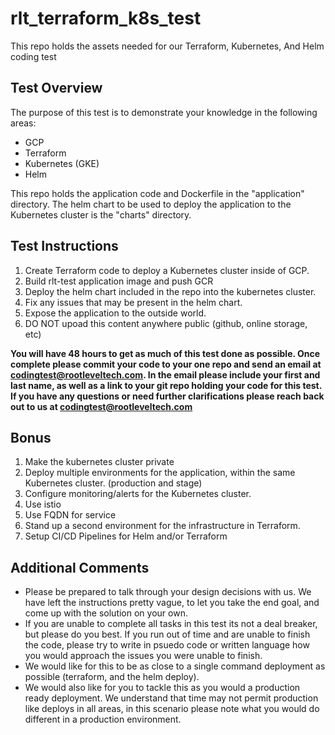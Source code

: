 # rlt_terraform_k8s_test
This repo holds the assets needed for our Terraform, Kubernetes, And Helm coding test

## Test Overview
The purpose of this test is to demonstrate your knowledge in the following areas: 
* GCP
* Terraform
* Kubernetes (GKE)
* Helm

This repo holds the application code and Dockerfile in the "application" directory. The helm chart to be used to deploy the application to the Kubernetes cluster is the "charts" directory. 

## Test Instructions
1) Create Terraform code to deploy a Kubernetes cluster inside of GCP. 
2) Build rlt-test application image and push GCR
3) Deploy the helm chart included in the repo into the kubernetes cluster.  
4) Fix any issues that may be present in the helm chart.
5) Expose the application to the outside world.
6) DO NOT upoad this content anywhere public (github, online storage, etc)

**You will have 48 hours to get as much of this test done as possible. Once complete please commit your code to your one repo and send an email at codingtest@rootleveltech.com. In the email please include your first and last name, as well as a link to your git repo holding your code for this test. If you have any questions or need further clarifications please reach back out to us at codingtest@rootleveltech.com**


## Bonus
1) Make the kubernetes cluster private
2) Deploy multiple environments for the application, within the same Kubernetes cluster. (production and stage)
3) Configure monitoring/alerts for the Kubernetes cluster. 
4) Use istio 
5) Use FQDN for service
6) Stand up a second environment for the infrastructure in Terraform. 
7) Setup CI/CD Pipelines for Helm and/or Terraform

## Additional Comments
* Please be prepared to talk through your design decisions with us. We have left the instructions pretty vague, to let you take the end goal, and come up with the solution on your own. 
* If you are unable to complete all tasks in this test its not a deal breaker, but please do you best. If you run out of time and are unable to finish the code, please try to write in psuedo code or written language how you would approach the issues you were unable to finish.
* We would like for this to be as close to a single command deployment as possible (terraform, and the helm deploy). 
* We would also like for you to tackle this as you would a production ready deployment. We understand that time may not permit production like deploys in all areas, in this scenario please note what you would do different in a production environment.





